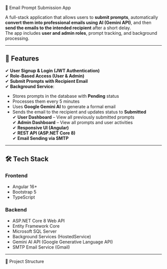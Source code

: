 📧 Email Prompt Submission App

A full-stack application that allows users to **submit prompts**, automatically **convert them into professional emails using AI (Gemini API)**, and then **send the emails to the intended recipient** after a short delay.  
The app includes **user and admin roles**, prompt tracking, and background processing.

---

## 🚀 Features
✔ **User Signup & Login (JWT Authentication)**  
✔ **Role-Based Access (User & Admin)**  
✔ **Submit Prompts with Recipient Email**  
✔ **Background Service**:  
   - Stores prompts in the database with **Pending** status  
   - Processes them every 5 minutes  
   - Uses **Google Gemini AI** to generate a formal email  
   - Sends the email to the recipient and updates status to **Submitted**  
✔ **User Dashboard** – View all previously submitted prompts  
✔ **Admin Dashboard** – View all prompts and user activities  
✔ **Responsive UI (Angular)**  
✔ **REST API (ASP.NET Core 8)**  
✔ **Email Sending via SMTP**  

---

## 🛠 Tech Stack
### Frontend
- Angular 16+
- Bootstrap 5
- TypeScript

### Backend
- ASP.NET Core 8 Web API
- Entity Framework Core
- Microsoft SQL Server
- Background Services (HostedService)
- Gemini AI API (Google Generative Language API)
- SMTP Email Service (Gmail)

---

 📂 Project Structure
